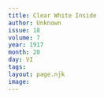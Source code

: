 ```yaml
---
title: Clear White Inside
author: Unknown
issue: 18
volume: 7
year: 1917
month: 28
day: VI
tags:
layout: page.njk
image:
---
```

